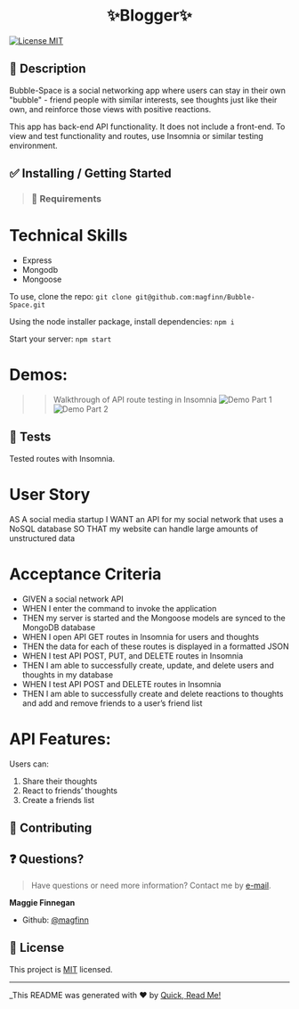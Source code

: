 <h1 align="center">✨Blogger✨</h1>

<p>
<a href="https://opensource.org/licenses/MIT">
<img alt = "License MIT" src="https://img.shields.io/badge/license-MIT-success.svg" target="_blank" /></a>
</p>

## 📜 Description

Bubble-Space is a social networking app where users can stay in their own "bubble" - friend people with similar interests, see thoughts just like their own, and reinforce those views with positive reactions.

This app has back-end API functionality. It does not include a front-end. To view and test functionality and routes, use Insomnia or similar testing environment.

## ✅ Installing / Getting Started

> ### 🧰 Requirements
# Technical Skills

- Express
- Mongodb
- Mongoose

To use, clone the repo:
`git clone git@github.com:magfinn/Bubble-Space.git`

Using the node installer package, install dependencies:
`npm i`

Start your server:
`npm start`

# Demos:

>>Walkthrough of API route testing in Insomnia
  ![Demo Part 1](https://watch.screencastify.com/v/OW4IWudTR8P5ZYWcum5n)
  ![Demo Part 2](https://watch.screencastify.com/v/oYKQM7xKlasdcwXYNvqX)

## 🚥 Tests

Tested routes with Insomnia.

# User Story

AS A social media startup
I WANT an API for my social network that uses a NoSQL database
SO THAT my website can handle large amounts of unstructured data

# Acceptance Criteria

- GIVEN a social network API
- WHEN I enter the command to invoke the application
- THEN my server is started and the Mongoose models are synced to the MongoDB database
- WHEN I open API GET routes in Insomnia for users and thoughts
- THEN the data for each of these routes is displayed in a formatted JSON
- WHEN I test API POST, PUT, and DELETE routes in Insomnia
- THEN I am able to successfully create, update, and delete users and thoughts in my database
- WHEN I test API POST and DELETE routes in Insomnia
- THEN I am able to successfully create and delete reactions to thoughts and add and remove friends to a user’s friend list

# API Features:

Users can:

1. Share their thoughts
2. React to friends’ thoughts
3. Create a friends list

## 🤝 Contributing

## ❓ Questions?

> Have questions or need more information? Contact me by <a href='mailto:magfin@github.com'>e-mail</a>.

**Maggie Finnegan**

- Github: [@magfinn](https://github.com/magfinn)

## 📝 License

This project is [MIT](https://opensource.org/licenses/MIT) licensed.

---

\_This README was generated with ❤️ by [Quick, Read Me!](https://github.com/magfinn/Quick-README-)


